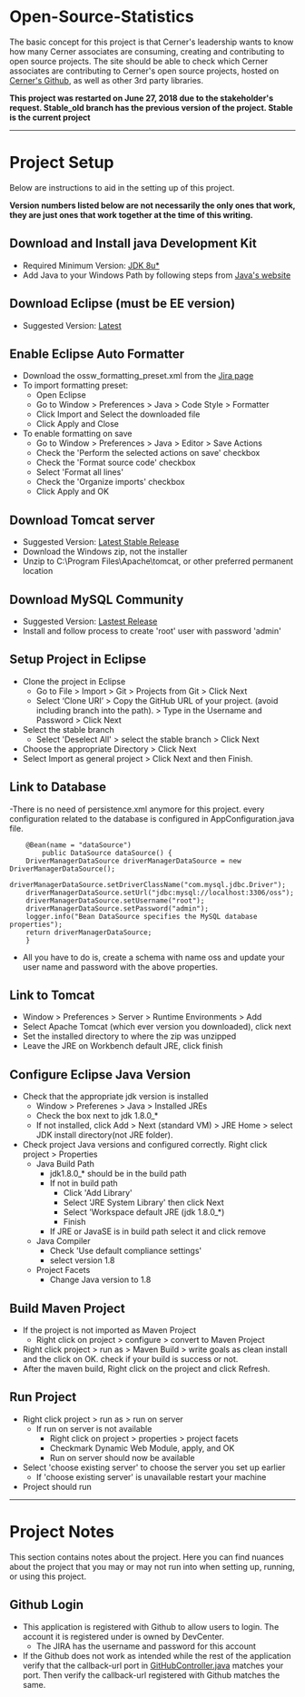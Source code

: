 # Open-Source-Statistics
The basic concept for this project is that Cerner's leadership wants to know how many Cerner associates are consuming, creating and contributing to open source projects. The site should be able to check which Cerner associates are contributing to Cerner's open source projects, hosted on [Cerner's Github](https://github.com/cerner "Cerner's Github page"), as well as other 3rd party libraries.

**This project was restarted on June 27, 2018 due to the stakeholder's request. Stable_old branch has the previous version of the project. Stable is the current project**

***

# Project Setup

Below are instructions to aid in the setting up of this project.

**Version numbers listed below are not necessarily the only ones that work, they are just ones that work together at the time of this writing.**

## Download and Install java Development Kit
- Required Minimum Version: [JDK 8u*](http://www.oracle.com/technetwork/java/javase/downloads/jdk8-downloads-2133151.html "JDK Download")
- Add Java to your Windows Path by following steps from [Java's website](https://java.com/en/download/help/path.xml "Setup Java in Windows Path")

## Download Eclipse (must be EE version)
- Suggested Version: [Latest](https://www.eclipse.org/downloads/packages/ "Eclipse Download")

## Enable Eclipse Auto Formatter
- Download the ossw_formatting_preset.xml from the [Jira page](https://jira2.cerner.com/browse/ACADEM-11186 "Open Source Statistics Epic")
- To import formatting preset:
	- Open Eclipse
	- Go to Window > Preferences > Java > Code Style > Formatter
	- Click Import and Select the downloaded file
	- Click Apply and Close
- To enable formatting on save
	- Go to Window > Preferences > Java > Editor > Save Actions
	- Check the 'Perform the selected actions on save' checkbox
	- Check the 'Format source code' checkbox
	- Select 'Format all lines'
	- Check the 'Organize imports' checkbox
	- Click Apply and OK
	
## Download Tomcat server
- Suggested Version: [Latest Stable Release](http://tomcat.apache.org "Tomcat server download")
- Download the Windows zip, not the installer
- Unzip to C:\Program Files\Apache\tomcat, or other preferred permanent location

## Download MySQL Community
- Suggested Version: [Lastest Release](http://dev.mysql.com/downloads/file/?id=458782 "MySQL Community Download")
- Install and follow process to create 'root' user with password 'admin'

## Setup Project in Eclipse
- Clone the project in Eclipse
	- Go to File > Import > Git > Projects from Git > Click Next
	- Select ‘Clone URI’ > Copy the GitHub URL of your project. (avoid including branch into the path). > Type in the Username and Password > Click Next
- Select the stable branch
	- Select 'Deselect All' > select the stable branch > Click Next
- Choose the appropriate Directory > Click Next
- Select Import as general project > Click Next and then Finish.

## Link to Database
-There is no need of persistence.xml anymore for this project. every configuration related to the database is configured in AppConfiguration.java file.
```
   	@Bean(name = "dataSource")
    	public DataSource dataSource() {
	DriverManagerDataSource driverManagerDataSource = new DriverManagerDataSource();
	driverManagerDataSource.setDriverClassName("com.mysql.jdbc.Driver");
	driverManagerDataSource.setUrl("jdbc:mysql://localhost:3306/oss");
	driverManagerDataSource.setUsername("root");
	driverManagerDataSource.setPassword("admin");
	logger.info("Bean DataSource specifies the MySQL database properties");
	return driverManagerDataSource;
    }
```
- All you have to do is, create a schema with name oss and update your user name and password with the above properties.

## Link to Tomcat
- Window > Preferences > Server > Runtime Environments > Add
- Select Apache Tomcat (which ever version you downloaded), click next
- Set the installed directory to where the zip was unzipped
- Leave the JRE on Workbench default JRE, click finish

## Configure Eclipse Java Version
- Check that the appropriate jdk version is installed
	- Window > Preferenes > Java > Installed JREs
	- Check the box next to jdk 1.8.0_*
	- If not installed, click Add > Next (standard VM) > JRE Home > select JDK install directory(not JRE folder).
- Check project Java versions and configured correctly. Right click project > Properties
	- Java Build Path
		- jdk1.8.0_* should be in the build path
		- If not in build path
			- Click 'Add Library'
			- Select 'JRE System Library' then click Next
			- Select 'Workspace default JRE (jdk 1.8.0_*)
			- Finish
		- If JRE or JavaSE is in build path select it and click remove
 	- Java Compiler
 		- Check 'Use default compliance settings'
 		- select version 1.8
	- Project Facets
		- Change Java version to 1.8
		
## Build Maven Project
- If the project is not imported as Maven Project
	- Right click on project > configure > convert to Maven Project
- Right click project > run as > Maven Build > write goals as clean install and the click on OK. check if your build is success or not.
- After the maven build, Right click on the project and click Refresh.

## Run Project
- Right click project > run as > run on server
	- If run on server is not available
		- Right click on project > properties > project facets
		- Checkmark Dynamic Web Module, apply, and OK
		- Run on server should now be available
- Select 'choose existing server' to choose the server you set up earlier
	- If 'choose existing server' is unavailable restart your machine
- Project should run
***

# Project Notes
This section contains notes about the project. Here you can find nuances about the project that you may or may not run into when setting up, running, or using this project.

## Github Login
- This application is registered with Github to allow users to login. The account it is registered under is owned by DevCenter.
	- The JIRA has the username and password for this account
- If the Github does not work as intended while the rest of the application verify that the callback-url port in [GitHubController.java](src/main/java/com/cerner/opensource/controller/GitHubController.java) matches your port. Then verify the callback-url registered with Github matches the same.
